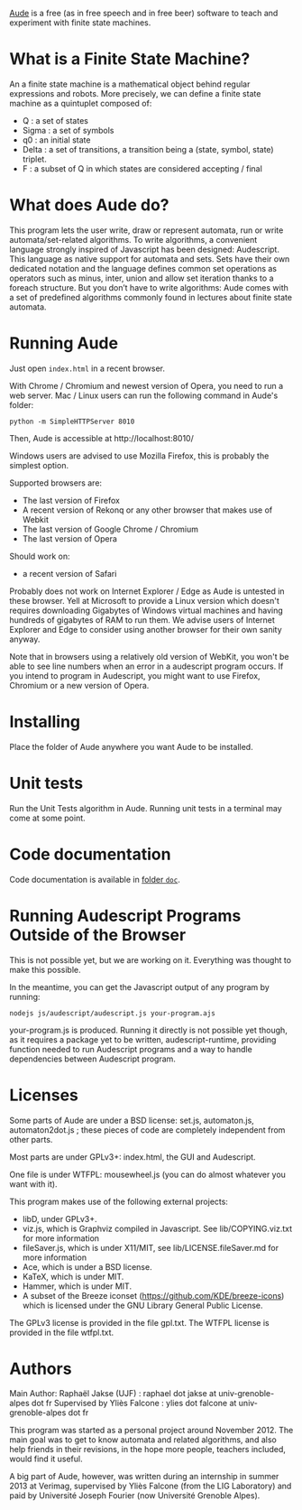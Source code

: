 [Aude](http://automata.forge.imag.fr/) is a free (as in free speech and in free
beer) software to teach and experiment with finite state machines.

# What is a Finite State Machine?

An a finite state machine is a mathematical object behind regular
expressions and robots. More precisely, we can define a finite state
machine as a quintuplet composed of:

 - Q     : a set of states
 - Sigma : a set of symbols
 - q0    : an initial state
 - Delta : a set of transitions, a transition being a (state, symbol, state)
   triplet.
 - F     : a subset of Q in which states are considered accepting / final

# What does Aude do?

This program lets the user write, draw or represent automata, run or write
automata/set-related algorithms. To write algorithms, a convenient language
strongly inspired of Javascript has been designed: Audescript. This language
as native support for automata and sets. Sets have their own dedicated
notation and the language defines common set operations as operators such as
minus, inter, union and allow set iteration thanks to a foreach structure.
But you don’t have to write algorithms: Aude comes with a set of predefined
algorithms commonly found in lectures about finite state automata.

# Running Aude

Just open `index.html` in a recent browser.

With Chrome / Chromium and newest version of Opera, you need to run a web
server. Mac / Linux users can run the following command in Aude's folder:

    python -m SimpleHTTPServer 8010

Then, Aude is accessible at http://localhost:8010/

Windows users are advised to use Mozilla Firefox, this is probably the
simplest option.

Supported browsers are:
 - The last version of Firefox
 - A recent version of Rekonq or any other browser that makes use of Webkit
 - The last version of Google Chrome / Chromium
 - The last version of Opera

Should work on:
 - a recent version of Safari

Probably does not work on Internet Explorer / Edge as Aude is untested in
these browser. Yell at Microsoft to provide a Linux version which doesn't
requires downloading Gigabytes of Windows virtual machines and having
hundreds of gigabytes of RAM to run them. We advise users of Internet
Explorer and Edge to consider using another browser for their own sanity
anyway.

Note that in browsers using a relatively old version of WebKit, you won't be
able to see line numbers when an error in a audescript program occurs. If
you intend to program in Audescript, you might want to use Firefox, Chromium
or a new version of Opera.

# Installing

Place the folder of Aude anywhere you want Aude to be installed.

# Unit tests

Run the Unit Tests algorithm in Aude. Running unit tests in a terminal may come
at some point.

# Code documentation

Code documentation is available in [folder `doc`](doc/code.md).

# Running Audescript Programs Outside of the Browser

This is not possible yet, but we are working on it. Everything was thought
to make this possible.

In the meantime, you can get the Javascript output of any program by
running:

    nodejs js/audescript/audescript.js your-program.ajs

your-program.js is produced. Running it directly is not possible yet though,
as it requires a package yet to be written, audescript-runtime, providing
function needed to run Audescript programs and a way to handle dependencies
between Audescript program.

# Licenses

Some parts of Aude are under a BSD license: set.js, automaton.js,
automaton2dot.js ; these pieces of code are completely independent from other
parts.

Most parts are under GPLv3+: index.html, the GUI and Audescript.

One file is under WTFPL: mousewheel.js (you can do almost whatever you want with it).

This program makes use of the following external projects:
 - libD, under GPLv3+.
 - viz.js, which is Graphviz compiled in Javascript. See lib/COPYING.viz.txt
   for more information
 - fileSaver.js, which is under X11/MIT, see lib/LICENSE.fileSaver.md for
   more information
 - Ace, which is under a BSD license.
 - KaTeX, which is under MIT.
 - Hammer, which is under MIT.
 - A subset of the Breeze iconset (https://github.com/KDE/breeze-icons) which is licensed under
   the GNU Library General Public License.

The GPLv3 license is provided in the file gpl.txt.
The WTFPL license is provided in the file wtfpl.txt.

# Authors

Main Author: Raphaël Jakse (UJF) : raphael dot jakse at univ-grenoble-alpes dot fr
Supervised by Yliès Falcone : ylies dot falcone at univ-grenoble-alpes dot fr

This program was started as a personal project around November 2012. The main
goal was to get to know automata and related algorithms, and also help
friends in their revisions, in the hope more people, teachers included, would
find it useful.

A big part of Aude, however, was written during an internship in summer 2013
at Verimag, supervised by Yliès Falcone (from the LIG Laboratory) and paid by
Université Joseph Fourier (now Université Grenoble Alpes).
